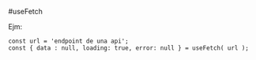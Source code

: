 #useFetch

Ejm: 
```
const url = 'endpoint de una api';
const { data : null, loading: true, error: null } = useFetch( url );


```